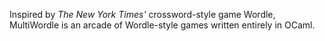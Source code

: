Inspired by *The New York Times'* crossword-style game Wordle, MultiWordle is 
an arcade of Wordle-style games written entirely in OCaml. 
